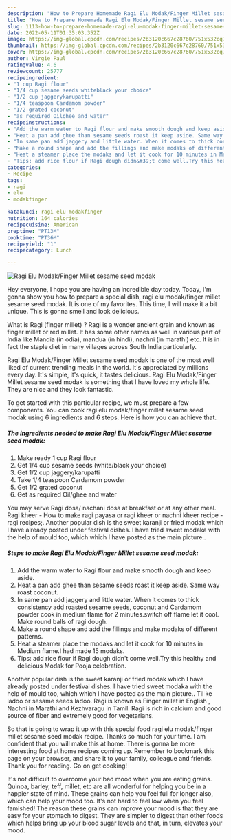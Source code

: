 ```yaml
---
description: "How to Prepare Homemade Ragi Elu Modak/Finger Millet sesame seed modak"
title: "How to Prepare Homemade Ragi Elu Modak/Finger Millet sesame seed modak"
slug: 1113-how-to-prepare-homemade-ragi-elu-modak-finger-millet-sesame-seed-modak
date: 2022-05-11T01:35:03.352Z
image: https://img-global.cpcdn.com/recipes/2b3120c667c28760/751x532cq70/ragi-elu-modakfinger-millet-sesame-seed-modak-recipe-main-photo.jpg
thumbnail: https://img-global.cpcdn.com/recipes/2b3120c667c28760/751x532cq70/ragi-elu-modakfinger-millet-sesame-seed-modak-recipe-main-photo.jpg
cover: https://img-global.cpcdn.com/recipes/2b3120c667c28760/751x532cq70/ragi-elu-modakfinger-millet-sesame-seed-modak-recipe-main-photo.jpg
author: Virgie Paul
ratingvalue: 4.6
reviewcount: 25777
recipeingredient:
- "1 cup Ragi flour"
- "1/4 cup sesame seeds whiteblack your choice"
- "1/2 cup jaggerykarupatti"
- "1/4 teaspoon Cardamom powder"
- "1/2 grated coconut"
- "as required Oilghee and water"
recipeinstructions:
- "Add the warm water to Ragi flour and make smooth dough and keep aside."
- "Heat a pan add ghee than sesame seeds roast it keep aside. Same way roast coconut."
- "In same pan add jaggery and little water. When it comes to thick consistency add roasted sesame seeds, coconut and Cardamom powder cook in medium flame for 2 minutes.switch off flame let it cool. Make round balls of ragi dough."
- "Make a round shape and add the fillings and make modaks of different patterns."
- "Heat a steamer place the modaks and let it cook for 10 minutes in Medium flame.I had made 15 modaks."
- "Tips: add rice flour if Ragi dough didn&#39;t come well.Try this healthy and delicious Modak for Pooja celebration."
categories:
- Recipe
tags:
- ragi
- elu
- modakfinger

katakunci: ragi elu modakfinger 
nutrition: 164 calories
recipecuisine: American
preptime: "PT13M"
cooktime: "PT36M"
recipeyield: "1"
recipecategory: Lunch

---
```



![Ragi Elu Modak/Finger Millet sesame seed modak](https://img-global.cpcdn.com/recipes/2b3120c667c28760/751x532cq70/ragi-elu-modakfinger-millet-sesame-seed-modak-recipe-main-photo.jpg)

Hey everyone, I hope you are having an incredible day today. Today, I'm gonna show you how to prepare a special dish, ragi elu modak/finger millet sesame seed modak. It is one of my favorites. This time, I will make it a bit unique. This is gonna smell and look delicious.

What is Ragi (finger millet) ? Ragi is a wonder ancient grain and known as finger millet or red millet. It has some other names as well in various part of India like Mandia (in odia), mandua (in hindi), nachni (in marathi) etc. It is in fact the staple diet in many villages across South India particularly.

Ragi Elu Modak/Finger Millet sesame seed modak is one of the most well liked of current trending meals in the world. It's appreciated by millions every day. It's simple, it's quick, it tastes delicious. Ragi Elu Modak/Finger Millet sesame seed modak is something that I have loved my whole life. They are nice and they look fantastic.


To get started with this particular recipe, we must prepare a few components. You can cook ragi elu modak/finger millet sesame seed modak using 6 ingredients and 6 steps. Here is how you can achieve that.

<!--inarticleads1-->

##### The ingredients needed to make Ragi Elu Modak/Finger Millet sesame seed modak:

1. Make ready 1 cup Ragi flour
1. Get 1/4 cup sesame seeds (white/black your choice)
1. Get 1/2 cup jaggery/karupatti
1. Take 1/4 teaspoon Cardamom powder
1. Get 1/2 grated coconut
1. Get as required Oil/ghee and water


You may serve Ragi dosa/ nachani dosa at breakfast or at any other meal. Ragi kheer - How to make ragi payasa or ragi kheer or nachni kheer recipe - ragi recipes;. Another popular dish is the sweet karanji or fried modak which I have already posted under festival dishes. I have tried sweet modaka with the help of mould too, which which I have posted as the main picture.. 

<!--inarticleads2-->

##### Steps to make Ragi Elu Modak/Finger Millet sesame seed modak:

1. Add the warm water to Ragi flour and make smooth dough and keep aside.
1. Heat a pan add ghee than sesame seeds roast it keep aside. Same way roast coconut.
1. In same pan add jaggery and little water. When it comes to thick consistency add roasted sesame seeds, coconut and Cardamom powder cook in medium flame for 2 minutes.switch off flame let it cool. Make round balls of ragi dough.
1. Make a round shape and add the fillings and make modaks of different patterns.
1. Heat a steamer place the modaks and let it cook for 10 minutes in Medium flame.I had made 15 modaks.
1. Tips: add rice flour if Ragi dough didn&#39;t come well.Try this healthy and delicious Modak for Pooja celebration.


Another popular dish is the sweet karanji or fried modak which I have already posted under festival dishes. I have tried sweet modaka with the help of mould too, which which I have posted as the main picture.. Til ke ladoo or sesame seeds ladoo. Ragi is known as Finger millet in English , Nachni in Marathi and Kezhvaragu in Tamil. Ragi is rich in calcium and good source of fiber and extremely good for vegetarians. 

So that is going to wrap it up with this special food ragi elu modak/finger millet sesame seed modak recipe. Thanks so much for your time. I am confident that you will make this at home. There is gonna be more interesting food at home recipes coming up. Remember to bookmark this page on your browser, and share it to your family, colleague and friends. Thank you for reading. Go on get cooking!

It's not difficult to overcome your bad mood when you are eating grains. Quinoa, barley, teff, millet, etc are all wonderful for helping you be in a happier state of mind. These grains can help you feel full for longer also, which can help your mood too. It's not hard to feel low when you feel famished! The reason these grains can improve your mood is that they are easy for your stomach to digest. They are simpler to digest than other foods which helps bring up your blood sugar levels and that, in turn, elevates your mood.
